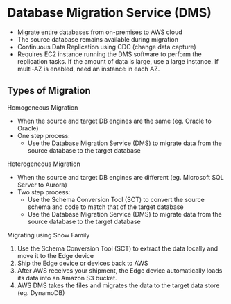 # Database Migration Service (DMS)
- Migrate entire databases from on-premises to AWS cloud
- The source database remains available during migration
- Continuous Data Replication using CDC (change data capture)
- Requires EC2 instance running the DMS software to perform the replication tasks. If the amount of data is large, use a large instance. If multi-AZ is enabled, need an instance in each AZ.

## Types of Migration
Homogeneous Migration
- When the source and target DB engines are the same (eg. Oracle to Oracle)
- One step process:
  - Use the Database Migration Service (DMS) to migrate data from the source database to the target database

Heterogeneous Migration
- When the source and target DB engines are different (eg. Microsoft SQL Server to Aurora)
- Two step process:
  - Use the Schema Conversion Tool (SCT) to convert the source schema and code to match that of the target database
  - Use the Database Migration Service (DMS) to migrate data from the source database to the target database

Migrating using Snow Family
1. Use the Schema Conversion Tool (SCT) to extract the data locally and move it to the Edge device
2. Ship the Edge device or devices back to AWS
3. After AWS receives your shipment, the Edge device automatically loads its data into an Amazon S3 bucket.
4. AWS DMS takes the files and migrates the data to the target data store (eg. DynamoDB)
